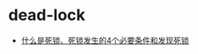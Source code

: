 # dead-lock

* [什么是死锁、死锁发生的4个必要条件和发现死锁](img/什么是死锁、死锁发生的4个必要条件和发现死锁.png)













































